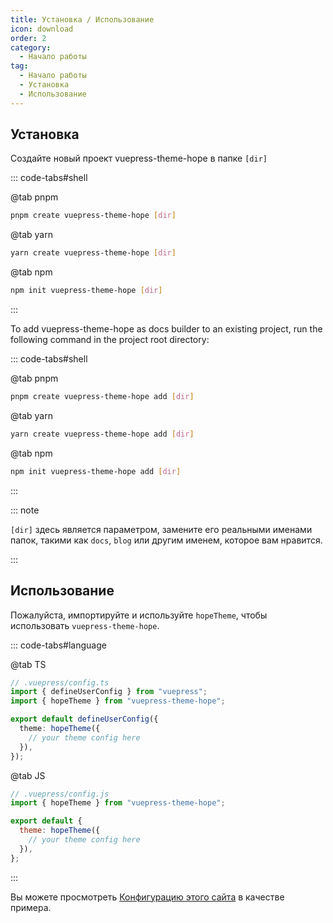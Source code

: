 ```yaml
---
title: Установка / Использование
icon: download
order: 2
category:
  - Начало работы
tag:
  - Начало работы
  - Установка
  - Использование
---
```


## Установка

Создайте новый проект vuepress-theme-hope в папке `[dir]`

::: code-tabs#shell

@tab pnpm

```bash
pnpm create vuepress-theme-hope [dir]
```

@tab yarn

```bash
yarn create vuepress-theme-hope [dir]
```

@tab npm

```bash
npm init vuepress-theme-hope [dir]
```

:::

To add vuepress-theme-hope as docs builder to an existing project, run the following command in the project root directory:

::: code-tabs#shell

@tab pnpm

```bash
pnpm create vuepress-theme-hope add [dir]
```

@tab yarn

```bash
yarn create vuepress-theme-hope add [dir]
```

@tab npm

```bash
npm init vuepress-theme-hope add [dir]
```

:::

::: note

`[dir]` здесь является параметром, замените его реальными именами папок, такими как `docs`, `blog` или другим именем, которое вам нравится.

:::

## Использование

Пожалуйста, импортируйте и используйте `hopeTheme`, чтобы использовать `vuepress-theme-hope`.

::: code-tabs#language

@tab TS

```ts
// .vuepress/config.ts
import { defineUserConfig } from "vuepress";
import { hopeTheme } from "vuepress-theme-hope";

export default defineUserConfig({
  theme: hopeTheme({
    // your theme config here
  }),
});
```

@tab JS

```js
// .vuepress/config.js
import { hopeTheme } from "vuepress-theme-hope";

export default {
  theme: hopeTheme({
    // your theme config here
  }),
};
```

:::

Вы можете просмотреть [Конфигурацию этого сайта][docs-config] в качестве примера.

[docs-config]: https://github.com/vuepress-theme-hope/vuepress-theme-hope/blob/main/docs/theme/src/.vuepress/config.ts
